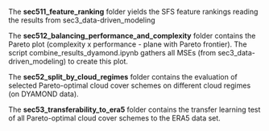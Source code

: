 The **sec511_feature_ranking** folder yields the SFS feature rankings reading the results from sec3_data-driven_modeling

The **sec512_balancing_performance_and_complexity** folder contains the Pareto plot (complexity x performance - plane with Pareto frontier). The script combine_results_dyamond.ipynb gathers all MSEs (from sec3_data-driven_modeling) to create this plot.

The **sec52_split_by_cloud_regimes** folder contains the evaluation of selected Pareto-optimal cloud cover schemes on different cloud regimes (on DYAMOND data).

The **sec53_transferability_to_era5** folder contains the transfer learning test of all Pareto-optimal cloud cover schemes to the ERA5 data set.